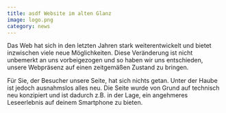 ```yaml
---
title: asdf Website im alten Glanz
image: logo.png
category: news
---
```

Das Web hat sich in den letzten Jahren stark weiterentwickelt und bietet inzwischen viele
neue Möglichkeiten. Diese Veränderung ist nicht unbemerkt an uns vorbeigezogen und so haben wir uns entschieden,
unsere Webpräsenz auf einen zeitgemäßen Zustand zu bringen.

Für Sie, der Besucher unsere Seite, hat sich nichts getan. Unter der Haube ist jedoch ausnahmslos alles neu.
Die Seite wurde von Grund auf technisch neu konzipiert und ist dadurch z.B. in der Lage, ein angehmeres Leseerlebnis
auf deinem Smartphone zu bieten.
